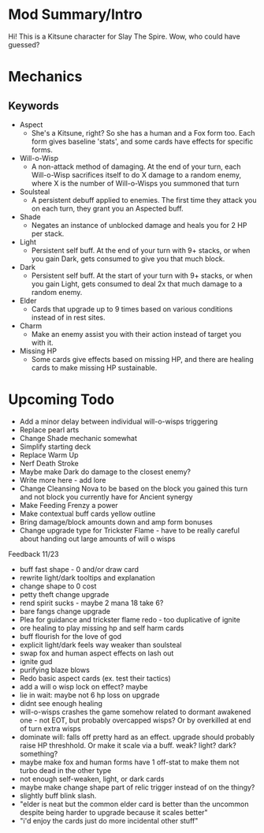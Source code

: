 
# Mod Summary/Intro 

Hi! This is a Kitsune character for Slay The Spire. Wow, who could have guessed?

# Mechanics

## Keywords

 * Aspect
   * She's a Kitsune, right? So she has a human and a Fox form too. Each form gives baseline 'stats', and some cards have effects for specific forms.
 * Will-o-Wisp
   * A non-attack method of damaging. At the end of your turn, each Will-o-Wisp sacrifices itself to do X damage to a random enemy, where X is the number of Will-o-Wisps you summoned that turn
 * Soulsteal
   * A persistent debuff applied to enemies. The first time they attack you on each turn, they grant you an Aspected buff.
 * Shade
   * Negates an instance of unblocked damage and heals you for 2 HP per stack.
 * Light
   * Persistent self buff. At the end of your turn with 9+ stacks, or when you gain Dark, gets consumed to give you that much block.
 * Dark
   * Persistent self buff. At the start of your turn with 9+ stacks, or when you gain Light, gets consumed to deal 2x that much damage to a random enemy.
 * Elder
   * Cards that upgrade up to 9 times based on various conditions instead of in rest sites.
 * Charm
   * Make an enemy assist you with their action instead of target you with it.
 * Missing HP
   * Some cards give effects based on missing HP, and there are healing cards to make missing HP sustainable.

# Upcoming Todo

 * Add a minor delay between individual will-o-wisps triggering
 * Replace pearl arts
 * Change Shade mechanic somewhat
 * Simplify starting deck
 * Replace Warm Up
 * Nerf Death Stroke
 * Maybe make Dark do damage to the closest enemy?
 * Write more here - add lore
 * Change Cleansing Nova to be based on the block you gained this turn and not block you currently have for Ancient synergy
 * Make Feeding Frenzy a power
 * Make contextual buff cards yellow outline
 * Bring damage/block amounts down and amp form bonuses
 * Change upgrade type for Trickster Flame - have to be really careful about handing out large amounts of will o wisps

Feedback 11/23

 * buff fast shape - 0 and/or draw card
 * rewrite light/dark tooltips and explanation
 * change shape to 0 cost
 * petty theft change upgrade
 * rend spirit sucks - maybe 2 mana 18 take 6?
 * bare fangs change upgrade
 * Plea for guidance and trickster flame redo - too duplicative of ignite
 * ore healing to play missing hp and self harm cards
 * buff flourish for the love of god
 * explicit light/dark feels way weaker than soulsteal
 * swap fox and human aspect effects on lash out
 * ignite gud
 * purifying blaze blows
 * Redo basic aspect cards (ex. test their tactics)
 * add a will o wisp lock on effect? maybe
 * lie in wait: maybe not 6 hp loss on upgrade
 * didnt see enough healing
 * will-o-wisps crashes the game somehow related to dormant awakened one - not EOT, but probably overcapped wisps? Or by overkilled at end of turn extra wisps
 * dominate will: falls off pretty hard as an effect. upgrade should probably raise HP threshhold. Or make it scale via a buff. weak? light? dark? something?
 * maybe make fox and human forms have 1 off-stat to make them not turbo dead in the other type
 * not enough self-weaken, light, or dark cards
 * maybe make change shape part of relic trigger instead of on the thingy?
 * slightly buff blink slash. 
 * "elder is neat but the common elder card is better than the uncommon despite being harder to upgrade because it scales better"
 * "i'd enjoy the cards just do more incidental other stuff"

